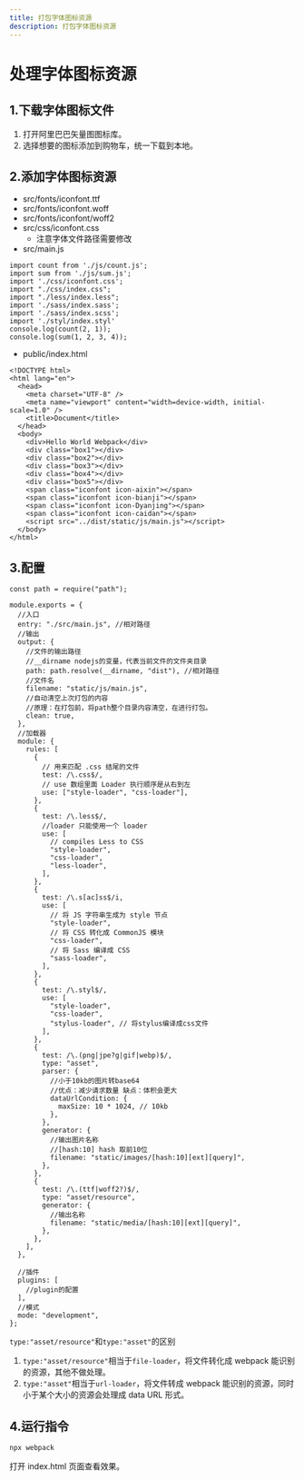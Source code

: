 ```yaml
---
title: 打包字体图标资源
description: 打包字体图标资源
---
```


# 处理字体图标资源

## 1.下载字体图标文件

1. 打开阿里巴巴矢量图图标库。
2. 选择想要的图标添加到购物车，统一下载到本地。

## 2.添加字体图标资源

- src/fonts/iconfont.ttf
- src/fonts/iconfont.woff
- src/fonts/iconfont/woff2
- src/css/iconfont.css
  - 注意字体文件路径需要修改
- src/main.js

```js{3}
import count from './js/count.js';
import sum from './js/sum.js';
import './css/iconfont.css';
import "./css/index.css";
import "./less/index.less";
import './sass/index.sass';
import './sass/index.scss';
import './styl/index.styl'
console.log(count(2, 1));
console.log(sum(1, 2, 3, 4));
```

- public/index.html

```html{15-19}
<!DOCTYPE html>
<html lang="en">
  <head>
    <meta charset="UTF-8" />
    <meta name="viewport" content="width=device-width, initial-scale=1.0" />
    <title>Document</title>
  </head>
  <body>
    <div>Hello World Webpack</div>
    <div class="box1"></div>
    <div class="box2"></div>
    <div class="box3"></div>
    <div class="box4"></div>
    <div class="box5"></div>
    <span class="iconfont icon-aixin"></span>
    <span class="iconfont icon-bianji"></span>
    <span class="iconfont icon-Dyanjing"></span>
    <span class="iconfont icon-caidan"></span>
    <script src="../dist/static/js/main.js"></script>
  </body>
</html>
```

## 3.配置

```js{71-78}
const path = require("path");

module.exports = {
  //入口
  entry: "./src/main.js", //相对路径
  //输出
  output: {
    //文件的输出路径
    //__dirname nodejs的变量，代表当前文件的文件夹目录
    path: path.resolve(__dirname, "dist"), //相对路径
    //文件名
    filename: "static/js/main.js",
    //自动清空上次打包的内容
    //原理：在打包前，将path整个目录内容清空，在进行打包。
    clean: true,
  },
  //加载器
  module: {
    rules: [
      {
        // 用来匹配 .css 结尾的文件
        test: /\.css$/,
        // use 数组里面 Loader 执行顺序是从右到左
        use: ["style-loader", "css-loader"],
      },
      {
        test: /\.less$/,
        //loader 只能使用一个 loader
        use: [
          // compiles Less to CSS
          "style-loader",
          "css-loader",
          "less-loader",
        ],
      },
      {
        test: /\.s[ac]ss$/i,
        use: [
          // 将 JS 字符串生成为 style 节点
          "style-loader",
          // 将 CSS 转化成 CommonJS 模块
          "css-loader",
          // 将 Sass 编译成 CSS
          "sass-loader",
        ],
      },
      {
        test: /\.styl$/,
        use: [
          "style-loader",
          "css-loader",
          "stylus-loader", // 将stylus编译成css文件
        ],
      },
      {
        test: /\.(png|jpe?g|gif|webp)$/,
        type: "asset",
        parser: {
          //小于10kb的图片转base64
          //优点：减少请求数量 缺点：体积会更大
          dataUrlCondition: {
            maxSize: 10 * 1024, // 10kb
          },
        },
        generator: {
          //输出图片名称
          //[hash:10] hash 取前10位
          filename: "static/images/[hash:10][ext][query]",
        },
      },
      {
        test: /\.(ttf|woff2?)$/,
        type: "asset/resource",
        generator: {
          //输出名称
          filename: "static/media/[hash:10][ext][query]",
        },
      },
    ],
  },

  //插件
  plugins: [
    //plugin的配置
  ],
  //模式
  mode: "development",
};
```

`type:"asset/resource"`和`type:"asset"`的区别

1. `type:"asset/resource"`相当于`file-loader`，将文件转化成 webpack 能识别的资源，其他不做处理。
2. `type:"asset"`相当于`url-loader`，将文件转成 webpack 能识别的资源，同时小于某个大小的资源会处理成 data URL 形式。

## 4.运行指令

```bash
npx webpack
```

打开 index.html 页面查看效果。
